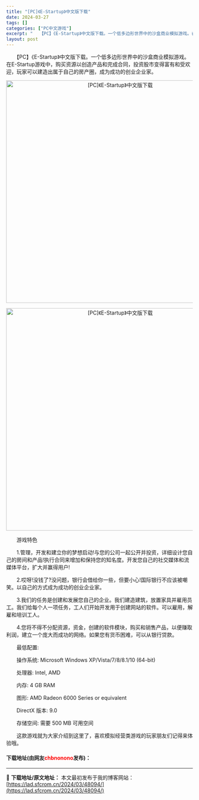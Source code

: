 ```yaml
---
title: "[PC]《E-Startup》中文版下载"
date: 2024-03-27
tags: []
categories: ["PC中文游戏"]
excerpt: "　　【PC】《E-Startup》中文版下载。一个低多边形世界中的沙盒商业模拟游戏。在E-Startup游戏中，购买资源以创造产品和完成合同，投资股市变得富有和受欢迎，玩家可以建造出属于自己的房产圈，成为成功的创业企业家。 　　游戏特色 　　1.管理，开发和建立你的梦想启动!与您的公司一起公开并投资&hellip;"
layout: post
---
```


 <p>　　【PC】《E-Startup》中文版下载。一个低多边形世界中的沙盒商业模拟游戏。在E-Startup游戏中，购买资源以创造产品和完成合同，投资股市变得富有和受欢迎，玩家可以建造出属于自己的房产圈，成为成功的创业企业家。</p> <p align="center"><img align="" border="0" src="https://lad.sfcrom.cn/wp-content/uploads/2024/03/20240327_66036f3a47f4d.webp" width="600" alt="[PC]《E-Startup》中文版下载" /></p> <p align="center"><img align="" border="0" src="https://lad.sfcrom.cn/wp-content/uploads/2024/03/20240327_66036f3aaa978.webp" width="600" alt="[PC]《E-Startup》中文版下载" /></p> <p>　　游戏特色</p> <p>　　1.管理，开发和建立你的梦想启动!与您的公司一起公开并投资，详细设计您自己的房间和产品!执行合同来增加和保持您的知名度。开发您自己的社交媒体和流媒体平台，扩大并赢得用户!</p> <p>　　2.哎呀!没钱了?没问题，银行会借给你一些，但要小心!国际银行不应该被嘲笑。以自己的方式成为成功的创业企业家。</p> <p>　　3.我们的任务是创建和发展您自己的企业。我们建造建筑，放置家具并雇用员工。我们给每个人一项任务，工人们开始开发用于创建网站的软件。可以雇用，解雇和培训工人。</p> <p>　　4.您将不得不分配资源，资金，创建的软件模块，购买和销售产品，以便赚取利润，建立一个庞大而成功的网络。如果您有货币困难，可以从银行贷款。</p> <p>　　最低配置:</p> <p>　　操作系统: Microsoft Windows XP/Vista/7/8/8.1/10 (64-bit)</p> <p>　　处理器: Intel, AMD</p> <p>　　内存: 4 GB RAM</p> <p>　　图形: AMD Radeon 6000 Series or equivalent</p> <p>　　DirectX 版本: 9.0</p> <p>　　存储空间: 需要 500 MB 可用空间</p> <p>　　这款游戏就为大家介绍到这里了，喜欢模拟经营类游戏的玩家朋友们记得来体验哦。</p> <p><h4>下载地址(由网友<font color="red">chbnonono</font>发布)：</h4></p> 

---
📖 **下载地址/原文地址：** 本文最初发布于我的博客网站：[https://lad.sfcrom.cn/2024/03/48094/](https://lad.sfcrom.cn/2024/03/48094/)
